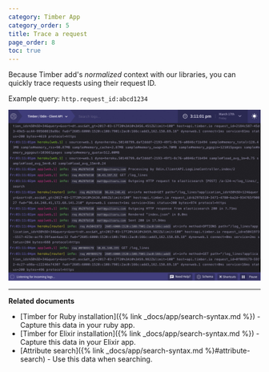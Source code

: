 ```yaml
---
category: Timber App
category_order: 5
title: Trace a request
page_order: 8
toc: true
---
```


Because Timber add's _normalized_ context with our libraries, you can quickly trace requests using their
request ID.

Example query: `http.request_id:abcd1234`

![Trace a request](/assets/img/docs/trace-a-request.gif)

---

**Related documents**

* [Timber for Ruby installation]({% link _docs/app/search-syntax.md %}) - Capture this data in your ruby app.
* [Timber for Elixir installation]({% link _docs/app/search-syntax.md %}) - Capture this data in your Elixir app.
* [Attribute search]({% link _docs/app/search-syntax.md %}#attribute-search) - Use this data when searching.
